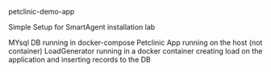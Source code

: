 petclinic-demo-app

Simple Setup for SmartAgent installation lab

MYsql DB running in docker-compose
Petclinic App running on the host (not container)
LoadGenerator running in a docker container creating load on the application and inserting records to the DB
